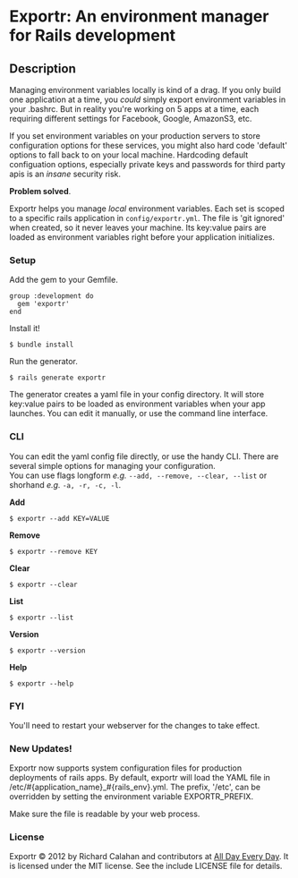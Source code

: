 # Exportr: An environment manager for Rails development

## Description

Managing environment variables locally is kind of a drag. If you only build one application at a time, you *could* simply export environment variables in your .bashrc. But in reality you're working on 5 apps at a time, each requiring different settings for Facebook, Google, AmazonS3, etc. 

If you set environment variables on your production servers to store configuration options for these services, you might also hard code 'default' options to fall back to on your local machine. Hardcoding default configuation options, especially private keys and passwords for third party apis is an *insane* security risk.

**Problem solved**.

Exportr helps you manage *local* environment variables. Each set is scoped to a specific rails application in `config/exportr.yml`. The file is 'git ignored' when created, so it never leaves your machine. Its key:value pairs are loaded as environment variables right before your application initializes.  

### Setup

Add the gem to your Gemfile.
    
    group :development do
      gem 'exportr'
    end   

Install it!

    $ bundle install
    
Run the generator.

    $ rails generate exportr
    
The generator creates a yaml file in your config directory. It will store key:value pairs to be loaded as environment variables when your app launches. You can edit it manually, or use the command line interface.

### CLI

You can edit the yaml config file directly, or use the handy CLI. There are several simple options for managing your configuration.  
You can use flags longform *e.g.* `--add, --remove, --clear, --list` or shorhand *e.g.* `-a, -r, -c, -l`.

**Add**

    $ exportr --add KEY=VALUE

**Remove**

    $ exportr --remove KEY

**Clear**    

    $ exportr --clear

**List**

    $ exportr --list

**Version**

    $ exportr --version

**Help**

    $ exportr --help

    
### FYI

You'll need to restart your webserver for the changes to take effect. 

### New Updates!

Exportr now supports system configuration files for production deployments of rails apps. By default, exportr will load the YAML file in /etc/#{application_name}_#{rails_env}.yml. The prefix, '/etc', can be overridden by setting the environment variable EXPORTR_PREFIX. 

Make sure the file is readable by your web process.
    
### License

Exportr &copy; 2012 by Richard Calahan and contributors at [All Day Every Day](http://alldayeveryday.com). It is licensed under the MIT license. See the include LICENSE file for details.
